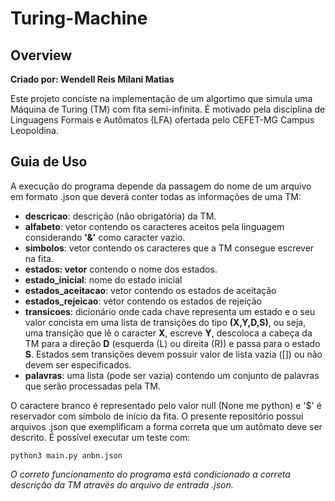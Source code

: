 # Turing-Machine

## Overview
**Criado por: Wendell Reis Milani Matias**

Este projeto conciste na implementação de um algortimo que simula uma Máquina de Turing (TM) com fita semi-infinita. É motivado pela disciplina de Linguagens Formais e Autômatos (LFA) ofertada pelo CEFET-MG Campus Leopoldina.

## Guia de Uso
A execução do programa depende da passagem do nome de um arquivo em formato .json que deverá conter todas as informações de uma TM: 

- **descricao**: descrição (não obrigatória) da TM.
- **alfabeto**: vetor contendo os caracteres aceitos pela linguagem considerando **'&'** como caracter vazio.
- **simbolos**: vetor contendo os caracteres que a TM consegue escrever na fita.
- **estados: vetor** contendo o nome dos estados.
- **estado_inicial**: nome do estado inicial
- **estados_aceitacao**: vetor contendo os estados de aceitação
- **estados_rejeicao**: vetor contendo os estados de rejeição
- **transicoes**: dicionário onde cada chave representa um estado e o seu valor concista em uma lista de transições do tipo **(X,Y,D,S)**, ou seja, uma transição que lê o caracter **X**, escreve **Y**, descoloca a cabeça da TM para a direção **D** (esquerda (L) ou direita (R)) e passa para o estado **S**. Estados sem transições devem possuir valor de lista vazia ([]) ou não devem ser especificados.
- **palavras**: uma lista (pode ser vazia) contendo um conjunto de palavras que serão processadas pela TM.

O caractere branco é representado pelo valor null (None me python) e '$' é reservador com símbolo de início da fita. O presente repositório possui arquivos .json que exemplificam a forma correta que um autômato deve ser descrito. É possível executar um teste com:

```
python3 main.py anbn.json
```

*O correto funcionamento do programa está condicionado a correta descrição da TM através do arquivo de entrada .json.*
